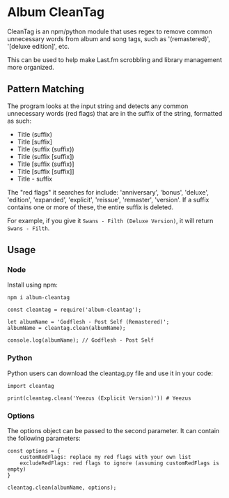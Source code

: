 # Album CleanTag
CleanTag is an npm/python module that uses regex to remove common unnecessary words from album and song tags, such as '(remastered)', '[deluxe edition]', etc.

This can be used to help make Last.fm scrobbling and library management more organized.


## Pattern Matching
The program looks at the input string and detects any common unnecessary words (red flags) that are in the suffix of the string, formatted as such:
- Title (suffix)
- Title [suffix]
- Title (suffix (suffix))
- Title (suffix [suffix])
- Title [suffix (suffix)]
- Title [suffix [suffix]]
- Title - suffix

The "red flags" it searches for include: 'anniversary', 'bonus', 'deluxe', 'edition', 'expanded', 'explicit', 'reissue', 'remaster', 'version'. If a suffix contains one or more of these, the entire suffix is deleted.

For example, if you give it `Swans - Filth (Deluxe Version)`, it will return `Swans - Filth`.


## Usage

### Node
Install using npm:
```
npm i album-cleantag
```


```
const cleantag = require('album-cleantag');

let albumName = 'Godflesh - Post Self (Remastered)';
albumName = cleantag.clean(albumName);

console.log(albumName); // Godflesh - Post Self
```

### Python
Python users can download the cleantag.py file and use it in your code:
```
import cleantag

print(cleantag.clean('Yeezus (Explicit Version)')) # Yeezus
```

### Options
The options object can be passed to the second parameter. It can contain the following parameters:
```
const options = {
    customRedFlags: replace my red flags with your own list
    excludeRedFlags: red flags to ignore (assuming customRedFlags is empty)
}

cleantag.clean(albumName, options);
```

